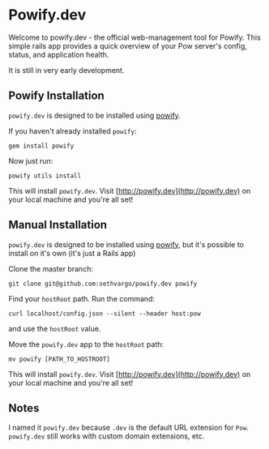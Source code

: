 Powify.dev
==========

Welcome to powify.dev - the official web-management tool for Powify. This simple rails app provides a quick overview of your Pow server's config, status, and application health.

It is still in very early development.

Powify Installation
-------------------
`powify.dev` is designed to be installed using [powify](https://github.com/sethvargo/powify).

If you haven't already installed `powify`:

    gem install powify

Now just run:

    powify utils install

This will install `powify.dev`. Visit [http://powify.dev](http://powify.dev) on your local machine and you're all set!

Manual Installation
-------------------
`powify.dev` is designed to be installed using [powify](https://github.com/sethvargo/powify), but it's possible to install on it's own (it's just a Rails app)

Clone the master branch:

    git clone git@github.com:sethvargo/powify.dev powify

Find your `hostRoot` path. Run the command:

    curl localhost/config.json --silent --header host:pow

and use the `hostRoot` value.

Move the `powify.dev` app to the `hostRoot` path:

    mv powify [PATH_TO_HOSTROOT]

This will install `powify.dev`. Visit [http://powify.dev](http://powify.dev) on your local machine and you're all set!

Notes
-----
I named it `powify.dev` because `.dev` is the default URL extension for `Pow`. `powify.dev` still works with custom domain extensions, etc.